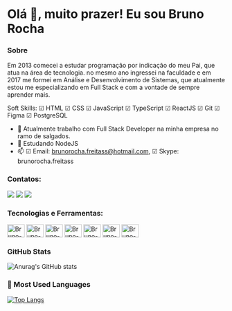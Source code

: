 # Olá 👋, muito prazer! Eu sou Bruno Rocha 

### Sobre
Em 2013 comecei a estudar programação por indicação do meu Pai, que atua na área de tecnologia. no mesmo ano ingressei na faculdade e em 2017 me formei em Análise e Desenvolvimento de Sistemas, que atualmente estou me especializando em Full Stack e com a vontade de sempre aprender mais.

Soft Skills: ☑ HTML ☑ CSS ☑ JavaScript ☑ TypeScript ☑ ReactJS ☑ Git ☑ Figma ☑ PostgreSQL

- 🔭 Atualmente trabalho com Full Stack Developer na minha empresa no ramo de salgados.
- 🌱 Estudando NodeJS
- 📫 ☑ Email: brunorocha.freitass@hotmail.com, ☑ Skype: brunorocha.freitass 

### Contatos:
<a href="https://twitter.com/brunorochadev" target="_blank"><img src="https://img.shields.io/badge/Twitter-1DA1F2?style=for-the-badge&logo=twitter&logoColor=white" target="_blank"></a>
<a href="https://www.linkedin.com/in/bruno-rocha-545b7a266/" target="_blank"><img src="https://img.shields.io/badge/LinkedIn-0077B5?style=for-the-badge&logo=linkedin&logoColor=white" target="_blank"></a>
<a href="mailto:brunorocha.freitass@hotmail.com" target="_blank"><img src="https://img.shields.io/badge/Microsoft_Outlook-0078D4?style=for-the-badge&logo=microsoft-outlook&logoColor=white" target="_blank"></a>

### Tecnologias e Ferramentas:
<div>
<img align="center" alt="Bruno-Js" width="40" height="30" src="https://cdn.jsdelivr.net/gh/devicons/devicon/icons/html5/html5-original.svg" /> 
<img align="center" alt="Bruno-Js" width="40" height="30" src="https://cdn.jsdelivr.net/gh/devicons/devicon/icons/css3/css3-original.svg" />          
<img align="center" alt="Bruno-Js" width="40" height="30" src="https://cdn.jsdelivr.net/gh/devicons/devicon/icons/javascript/javascript-original.svg" />
<img align="center" alt="Bruno-Js" width="40" height="30" src="https://cdn.jsdelivr.net/gh/devicons/devicon/icons/typescript/typescript-original.svg" />
<img align="center" alt="Bruno-Js" width="40" height="30" src="https://cdn.jsdelivr.net/gh/devicons/devicon/icons/react/react-original.svg" />
<img align="center" alt="Bruno-Js" width="40" height="30" src="https://cdn.jsdelivr.net/gh/devicons/devicon/icons/figma/figma-original.svg" />          
<img align="center" alt="Bruno-Js" width="40" height="30" src="https://cdn.jsdelivr.net/gh/devicons/devicon/icons/git/git-original.svg" />          
</div>

### GitHub Stats
![Anurag's GitHub stats](https://github-readme-stats.vercel.app/api?username=brunorocha-dev&show_icons=true&theme=dark)
### 🏴 Most Used Languages
[![Top Langs](https://github-readme-stats.vercel.app/api/top-langs/?username=brunorocha-dev&hide_progress=true&theme=dark)](https://github.com/brunorocha-dev/github-readme-stats)
